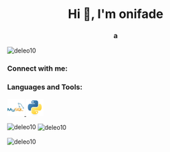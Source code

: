 <h1 align="center">Hi 👋, I'm onifade</h1>
<h3 align="center">a</h3>

             

<p align="left"> <img src="https://komarev.com/ghpvc/?username=deleo10&label=Profile%20views&color=0e75b6&style=flat" alt="deleo10" /> </p>

<h3 align="left">Connect with me:</h3>
<p align="left">
</p>

<h3 align="left">Languages and Tools:</h3>
<p align="left"> <a href="https://www.mysql.com/" target="_blank" rel="noreferrer"> <img src="https://raw.githubusercontent.com/devicons/devicon/master/icons/mysql/mysql-original-wordmark.svg" alt="mysql" width="40" height="40"/> </a> <a href="https://www.python.org" target="_blank" rel="noreferrer"> <img src="https://raw.githubusercontent.com/devicons/devicon/master/icons/python/python-original.svg" alt="python" width="40" height="40"/> </a> </p>

<p><img align="left" src="https://github-readme-stats.vercel.app/api/top-langs?username=deleo10&show_icons=true&locale=en&layout=compact" alt="deleo10" /></p>

<p>&nbsp;<img align="center" src="https://github-readme-stats.vercel.app/api?username=deleo10&show_icons=true&locale=en" alt="deleo10" /></p>

<p><img align="center" src="https://github-readme-streak-stats.herokuapp.com/?user=deleo10&" alt="deleo10" /></p>
